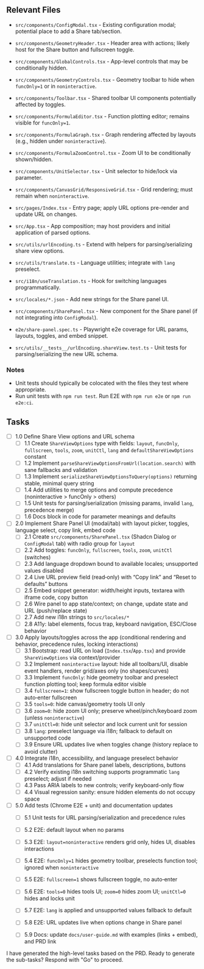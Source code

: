 ## Relevant Files

- `src/components/ConfigModal.tsx` - Existing configuration modal; potential place to add a Share tab/section.
- `src/components/GeometryHeader.tsx` - Header area with actions; likely host for the Share button and fullscreen toggle.
- `src/components/GlobalControls.tsx` - App-level controls that may be conditionally hidden.
- `src/components/GeometryControls.tsx` - Geometry toolbar to hide when `funcOnly=1` or in `noninteractive`.
- `src/components/Toolbar.tsx` - Shared toolbar UI components potentially affected by toggles.
- `src/components/FormulaEditor.tsx` - Function plotting editor; remains visible for `funcOnly=1`.
- `src/components/FormulaGraph.tsx` - Graph rendering affected by layouts (e.g., hidden under `noninteractive`).
- `src/components/FormulaZoomControl.tsx` - Zoom UI to be conditionally shown/hidden.
- `src/components/UnitSelector.tsx` - Unit selector to hide/lock via parameter.
- `src/components/CanvasGrid/ResponsiveGrid.tsx` - Grid rendering; must remain when `noninteractive`.
- `src/pages/Index.tsx` - Entry page; apply URL options pre-render and update URL on changes.
- `src/App.tsx` - App composition; may host providers and initial application of parsed options.
- `src/utils/urlEncoding.ts` - Extend with helpers for parsing/serializing share view options.
- `src/utils/translate.ts` - Language utilities; integrate with `lang` preselect.
- `src/i18n/useTranslation.ts` - Hook for switching languages programmatically.
- `src/locales/*.json` - Add new strings for the Share panel UI.
- `src/components/SharePanel.tsx` - New component for the Share panel (if not integrating into `ConfigModal`).

- `e2e/share-panel.spec.ts` - Playwright e2e coverage for URL params, layouts, toggles, and embed snippet.
- `src/utils/__tests__/urlEncoding.shareView.test.ts` - Unit tests for parsing/serializing the new URL schema.

### Notes

- Unit tests should typically be colocated with the files they test where appropriate.
- Run unit tests with `npm run test`. Run E2E with `npm run e2e` or `npm run e2e:ci`.

## Tasks

- [ ] 1.0 Define Share View options and URL schema
  - [ ] 1.1 Create `ShareViewOptions` type with fields: `layout`, `funcOnly`, `fullscreen`, `tools`, `zoom`, `unitCtl`, `lang` and `defaultShareViewOptions` constant
  - [ ] 1.2 Implement `parseShareViewOptionsFromUrl(location.search)` with sane fallbacks and validation
  - [ ] 1.3 Implement `serializeShareViewOptionsToQuery(options)` returning stable, minimal query string
  - [ ] 1.4 Add utilities to merge options and compute precedence (noninteractive > funcOnly > others)
  - [ ] 1.5 Unit tests for parsing/serialization (missing params, invalid `lang`, precedence merge)
  - [ ] 1.6 Docs block in code for parameter meanings and defaults

- [ ] 2.0 Implement Share Panel UI (modal/tab) with layout picker, toggles, language select, copy link, embed code
  - [ ] 2.1 Create `src/components/SharePanel.tsx` (Shadcn Dialog or `ConfigModal` tab) with radio group for `layout`
  - [ ] 2.2 Add toggles: `funcOnly`, `fullscreen`, `tools`, `zoom`, `unitCtl` (switches)
  - [ ] 2.3 Add language dropdown bound to available locales; unsupported values disabled
  - [ ] 2.4 Live URL preview field (read‑only) with “Copy link” and “Reset to defaults” buttons
  - [ ] 2.5 Embed snippet generator: width/height inputs, textarea with iframe code, copy button
  - [ ] 2.6 Wire panel to app state/context; on change, update state and URL (push/replace state)
  - [ ] 2.7 Add new i18n strings to `src/locales/*`
  - [ ] 2.8 A11y: label elements, focus trap, keyboard navigation, ESC/Close behavior

- [ ] 3.0 Apply layouts/toggles across the app (conditional rendering and behavior, precedence rules, locking interactions)
  - [ ] 3.1 Bootstrap: read URL on load (`Index.tsx`/`App.tsx`) and provide `ShareViewOptions` via context/provider
  - [ ] 3.2 Implement `noninteractive` layout: hide all toolbars/UI, disable event handlers, render grid/axes only (no shapes/curves)
  - [ ] 3.3 Implement `funcOnly`: hide geometry toolbar and preselect function plotting tool; keep formula editor visible
  - [ ] 3.4 `fullscreen=1`: show fullscreen toggle button in header; do not auto‑enter fullscreen
  - [ ] 3.5 `tools=0`: hide canvas/geometry tools UI only
  - [ ] 3.6 `zoom=0`: hide zoom UI only; preserve wheel/pinch/keyboard zoom (unless `noninteractive`)
  - [ ] 3.7 `unitCtl=0`: hide unit selector and lock current unit for session
  - [ ] 3.8 `lang`: preselect language via i18n; fallback to default on unsupported code
  - [ ] 3.9 Ensure URL updates live when toggles change (history replace to avoid clutter)

- [ ] 4.0 Integrate i18n, accessibility, and language preselect behavior
  - [ ] 4.1 Add translations for Share panel labels, descriptions, buttons
  - [ ] 4.2 Verify existing i18n switching supports programmatic `lang` preselect; adjust if needed
  - [ ] 4.3 Pass ARIA labels to new controls; verify keyboard-only flow
  - [ ] 4.4 Visual regression sanity: ensure hidden elements do not occupy space

- [ ] 5.0 Add tests (Chrome E2E + unit) and documentation updates
  - [ ] 5.1 Unit tests for URL parsing/serialization and precedence rules
  - [ ] 5.2 E2E: default layout when no params
  - [ ] 5.3 E2E: `layout=noninteractive` renders grid only, hides UI, disables interactions
  - [ ] 5.4 E2E: `funcOnly=1` hides geometry toolbar, preselects function tool; ignored when `noninteractive`
  - [ ] 5.5 E2E: `fullscreen=1` shows fullscreen toggle, no auto‑enter
  - [ ] 5.6 E2E: `tools=0` hides tools UI; `zoom=0` hides zoom UI; `unitCtl=0` hides and locks unit
  - [ ] 5.7 E2E: `lang` is applied and unsupported values fallback to default
  - [ ] 5.8 E2E: URL updates live when options change in Share panel
  - [ ] 5.9 Docs: update `docs/user-guide.md` with examples (links + embed), and PRD link


I have generated the high-level tasks based on the PRD. Ready to generate the sub-tasks? Respond with "Go" to proceed.


